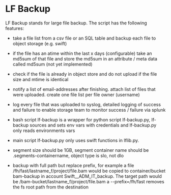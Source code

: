 LF Backup
===

LF Backup stands for large file backup. The script has the following features:

* take a file list from a csv file or an SQL table and backup each file 
  to object storage (e.g. swift) 

* if the file has an atime within the last x days (configurable) take an md5sum
  of that file and store the md5sum in an attribute / meta data called md5sum 
  (not yet implemented) 

* check if the file is already in object store and do not upload if the file size and mtime is identical 

* notify a list of email-addresses after finishing. attach list of files that were uploaded. create one 
  file list per file owner (username)

* log every file that was uploaded to syslog, detailed logging of success and failure to enable storage team to monitor success / failure via splunk 

* bash script lf-backup is a wrapper for python script lf-backup.py, lf-backup sources and sets env vars 
  with credentials and lf-backup.py only reads environments vars

* main script lf-backup.py only uses swift functions in lflib.py. 

* segment size should be 1GB, segment container name should be .segments-containername, object type
  is slo, not dlo

* backup with full path but replace prefix, for example a file /fh/fast/lastname_f/project/file.bam would be 
  copied to container/bucket bam-backup in account Swift__ADM_IT_backup. The target path would be 
  /bam-bucket/lastname_f/project/file.bam a --prefix=/fh/fast removes the fs root path from the destination


